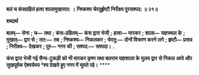 **बलं च कंसप्रहितं हत्वा शालामुखात्तत: ।** **निष्क्रश्य चेरतुर्हृष्टौ निरीक्ष्य पुरसश्पद: ॥ २१॥** 

**शब्दार्थ** 

**बलम्—** **सेना** **; च—** **तथा** **; कंस-प्रहितम्—** **कंस द्वारा भेजी** **; हत्वा—** **मारकर** **; शाला—** **यज्ञस्थल के** **; मुखात्—** **द्वार से** **; तत:—** **तब** **; निष्क्रश्य—** **निकलकर** **; चेरतु:—** **दोनों विचरण करने लगे** **; हृष्टौ—** **प्रसन्न** **; निरीक्ष्य—** **देखकर** **; पुर—** **नगर की** **; सश्पद:—** **सश्पदा।** **.** 

**कंस द्वारा भेजी गई सैन्य-टुकड़ी को भी मारकर कृष्ण तथा बलराम यज्ञशाला के मुलय द्वार** **से निकल आये और सुखपूर्वक ऐश्वर्यमय ²श्य देखते हुए नगर में घूमते रहे।** **** 